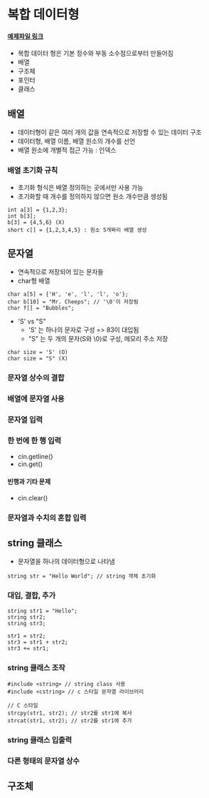 # 복합 데이터형
#### <a href="04_complex_data.cpp">예제파일 링크</a>

- 복합 데이터 형은 기본 정수와 부동 소수점으로부터 만들어짐
- 배열
- 구조체
- 포인터
- 클래스

## 배열

- 데이터형이 같은 여러 개의 값을 연속적으로 저장할 수 있는 데이터 구조
- 데이터형, 배열 이름, 배열 원소의 개수를 선언
- 배열 원소에 개별적 접근 가능 : 인덱스

### 배열 초기화 규칙

- 초기화 형식은 배열 정의하는 곳에서만 사용 가능
- 초기화할 때 개수를 정의하지 않으면 원소 개수만큼 생성됨

```
int a[3] = {1,2,3};
int b[3];
b[3] = {4,5,6} (X)
short c[] = {1,2,3,4,5} : 원소 5개짜리 배열 생성
```

## 문자열

- 연속적으로 저장되어 있는 문자들
- char형 배열

```
char a[5] = {'H', 'e', 'l', 'l', 'o'};
char b[10] = "Mr. Cheeps"; // '\0'이 저장됨
char f[] = "Bubbles";
```
- 'S' vs "S"
  - 'S' 는 하나의 문자로 구성 => 83이 대입됨
  - "S" 는 두 개의 문자(S와 \0)로 구성, 메모리 주소 저장

```
char size = 'S' (O)
char size = "S" (X)
```

### 문자열 상수의 결합

### 배열에 문자열 사용

### 문자열 입력

### 한 번에 한 행 입력

- cin.getline()
- cin.get()

#### 빈행과 기타 문제

- cin.clear()

### 문자열과 수치의 혼합 입력

## string 클래스

- 문자열을 하나의 데이터형으로 나타냄

```
string str = "Hello World"; // string 객체 초기화
```

### 대입, 결합, 추가

```
string str1 = "Hello";
string str2;
string str3;

str1 = str2;
str3 = str1 + str2;
str3 += str1;
```

### string 클래스 조작

```
#include <string> // string class 사용
#include <cstring> // c 스타일 문자열 라이브러리

// C 스타일
strcpy(str1, str2); // str2를 str1에 복사
strcat(str1, str2); // str2를 str1에 추가
```

### string 클래스 입출력

### 다른 형태의 문자열 상수

## 구조체
